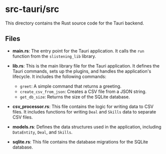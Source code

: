 # src-tauri/src

This directory contains the Rust source code for the Tauri backend.

## Files

- **main.rs**: The entry point for the Tauri application. It calls the `run` function from the `slistening_lib` library.

- **lib.rs**: This is the main library file for the Tauri application. It defines the Tauri commands, sets up the plugins, and handles the application's lifecycle. It includes the following commands:
    - `greet`: A simple command that returns a greeting.
    - `create_csv_from_json`: Creates a CSV file from a JSON string.
    - `get_db_size`: Returns the size of the SQLite database.

- **csv_processor.rs**: This file contains the logic for writing data to CSV files. It includes functions for writing `Deal` and `Skills` data to separate CSV files.

- **models.rs**: Defines the data structures used in the application, including `DataEntity`, `Deal`, and `Skills`.

- **sqlite.rs**: This file contains the database migrations for the SQLite database.
